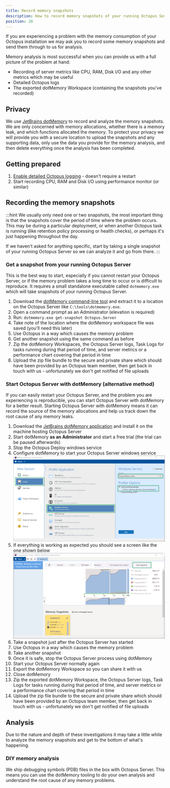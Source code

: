 ```yaml
---
title: Record memory snapshots
description: How to record memory snapshots of your running Octopus Server so we can solve memory issues.
position: 28
---
```


If you are experiencing a problem with the memory consumption of your Octopus installation we may ask you to record some memory snapshots and send them through to us for analysis.

Memory analysis is most successful when you can provide us with a full picture of the problem at hand:

- Recording of server metrics like CPU, RAM, Disk I/O and any other metrics which may be useful
- Detailed Octopus logs
- The exported dotMemory Workspace (containing the snapshots you've recorded)

## Privacy

We use [JetBrains dotMemory](https://www.jetbrains.com/dotmemory/) to record and analyze the memory snapshots. We are only concerned with memory allocations, whether there is a memory leak, and which functions allocated the memory. To protect your privacy we will provide you with a secure location to upload the snapshots and any supporting data, only use the data you provide for the memory analysis, and then delete everything once the analysis has been completed.

## Getting prepared

1. [Enable detailed Octopus logging](/docs/support/log-files.md) - doesn't require a restart
2. Start recording CPU, RAM and Disk I/O using performance monitor (or similar)

## Recording the memory snapshots

:::hint
We usually only need one or two snapshots, the most important thing is that the snapshots cover the period of time where the problem occurs. This may be during a particular deployment, or when another Octopus task is running (like retention policy processing or health checks), or perhaps it's just happening throughout the day.

If we haven't asked for anything specific, start by taking a single snapshot of your running Octopus Server so we can analyze it and go from there.
:::

### Get a snapshot from your running Octopus Server

This is the best way to start, especially if you cannot restart your Octopus Server, or if the memory problem takes a long time to occur or is difficult to reproduce. It requires a small standalone executable called `dotmemory.exe` which will take snapshots of your running Octopus Server.

1. Download the [dotMemory command-line tool](https://www.jetbrains.com/dotmemory/download/#section=command-line-profiler) and extract it to a location on the Octopus Server like `C:\tools\dotmemory.exe`.
2. Open a command prompt as an Administrator (elevation is required)
3. Run: `dotmemory.exe get-snapshot Octopus.Server`
4. Take note of the location where the dotMemory workspace file was saved (you'll need this later)
5. Use Octopus in a way which causes the memory problem
6. Get another snapshot using the same command as before
7. Zip the dotMemory Workspaces, the Octopus Server logs, Task Logs for tasks running during that period of time, and server metrics or a performance chart covering that period in time
8. Upload the zip file bundle to the secure and private share which should have been provided by an Octopus team member, then get back in touch with us - unfortunately we don't get notified of file uploads

### Start Octopus Server with dotMemory (alternative method)

If you can easily restart your Octopus Server, and the problem you are experiencing is reproducible, you can start Octopus Server with dotMemory for a better result. Starting Octopus Server with dotMemory means it can record the source of the memory allocations and help us track down the root cause of any memory leaks.

1. Download the [JetBrains dotMemory application](https://www.jetbrains.com/dotmemory/) and install it on the machine hosting Octopus Server
2. Start dotMemory **as an Administrator** and start a free trial (the trial can be paused afterwards)
3. Stop the Octopus Deploy windows service
4. Configure dotMemory to start your Octopus Server windows service
![dotMemory start Octopus Server](record-a-memory-trace-start-windows-service.png)
5. If everything is working as expected you should see a screen like the one shown below
![dotMemory take snapshot](record-a-memory-trace-take-snapshot.png)
6. Take a snapshot just after the Octopus Server has started
7. Use Octopus in a way which causes the memory problem
8. Take another snapshot
9. Once it is safe, stop the Octopus Server process using dotMemory
10. Start your Octopus Server normally again
11. Export the dotMemory Workspace so you can share it with us
12. Close dotMemory
13. Zip the exported dotMemory Workspace, the Octopus Server logs, Task Logs for tasks running during that period of time, and server metrics or a performance chart covering that period in time
14. Upload the zip file bundle to the secure and private share which should have been provided by an Octopus team member, then get back in touch with us - unfortunately we don't get notified of file uploads

## Analysis

Due to the nature and depth of these investigations it may take a little while to analyze the memory snapshots and get to the bottom of what's happening.

### DIY memory analysis

We ship debugging symbols (PDB) files in the box with Octopus Server. This means you can use the dotMemory tooling to do your own analysis and understand the root cause of any memory problems.
